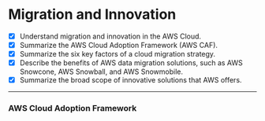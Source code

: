 # Migration and Innovation

- [X] Understand migration and innovation in the AWS Cloud.
- [X] Summarize the AWS Cloud Adoption Framework (AWS CAF). 
- [X] Summarize the six key factors of a cloud migration strategy.
- [X] Describe the benefits of AWS data migration solutions, such as AWS Snowcone, AWS Snowball, and AWS Snowmobile.
- [X] Summarize the broad scope of innovative solutions that AWS offers.

---
### AWS Cloud Adoption Framework
